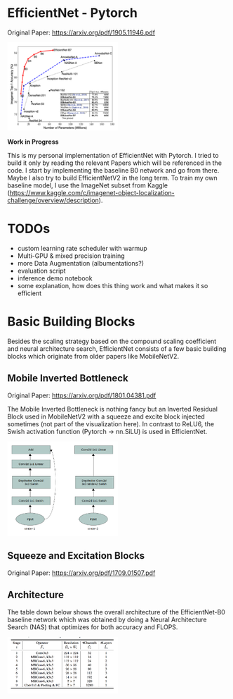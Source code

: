 # EfficientNet - Pytorch

Original Paper: https://arxiv.org/pdf/1905.11946.pdf

<img alt="EfficientNet model size versus imagenet accuracy" src="imgs/efficientnet_model_size_vs_imagenet_acc.png" width="50%">

**Work in Progress**

This is my personal implementation of EfficientNet with Pytorch. I tried to build it only by reading the relevant Papers which will be referenced in the code. I start by implementing the baseline B0 network and go from there. Maybe I also try to build EfficientNetV2 in the long term. To train my own baseline model, I use the ImageNet subset from Kaggle (https://www.kaggle.com/c/imagenet-object-localization-challenge/overview/description).

# TODOs

* custom learning rate scheduler with warmup 
* Multi-GPU & mixed precision training
* more Data Augmentation (albumentations?) 
* evaluation script 
* inference demo notebook
* some explanation, how does this thing work and what makes it so efficient

# Basic Building Blocks

Besides the scaling strategy based on the compound scaling coefficient and neural architecture search, EfficientNet consists of a few basic building blocks which originate from older papers like MobileNetV2. 

## Mobile Inverted Bottleneck

Original Paper: https://arxiv.org/pdf/1801.04381.pdf 

The Mobile Inverted Bottleneck is nothing fancy but an Inverted Residual Block used in MobileNetV2 with a squeeze and excite block injected sometimes (not part of the visualization here). In contrast to ReLU6, the Swish activation function (Pytorch -> nn.SiLU) is used in EfficientNet.

<img alt="Efficientnet Mobile Inverted Bottleneck unit" src="imgs/mobile_inverted_bottleneck.png" width="50%">

## Squeeze and Excitation Blocks 

Original Paper: https://arxiv.org/pdf/1709.01507.pdf

## Architecture 

The table down below shows the overall architecture of the EfficientNet-B0 baseline network which was obtained by doing a Neural Architecture Search (NAS) that optimizes for both accuracy and FLOPS.

<img alt="Efficientnet-B0 baseline architecure" src="imgs/efficientnetb0_architecture.png" width="50%">